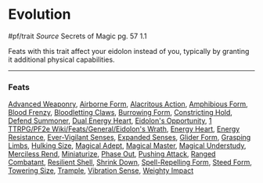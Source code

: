 # Evolution
#pf/trait 
*Source* Secrets of Magic pg. 57 1.1

Feats with this trait affect your eidolon instead of you, typically by granting it additional physical capabilities.

---

### Feats
[Advanced Weaponry](Advanced%20Weaponry), [Airborne Form](Airborne%20Form), [Alacritous Action](Alacritous%20Action), [Amphibious Form](Amphibious%20Form), [Blood Frenzy](Blood%20Frenzy), [Bloodletting Claws](Bloodletting%20Claws), [Burrowing Form](Burrowing%20Form), [Constricting Hold](Constricting%20Hold), [Defend Summoner](Defend%20Summoner), [Dual Energy Heart](Dual%20Energy%20Heart), [Eidolon's Opportunity](Eidolon's%20Opportunity), [1 TTRPG/PF2e Wiki/Feats/General/Eidolon's Wrath](1%20TTRPG/PF2e%20Wiki/Feats/General/Eidolon's%20Wrath), [Energy Heart](Energy%20Heart), [Energy Resistance](Energy%20Resistance), [Ever-Vigilant Senses](../Feats/General/Ever-Vigilant%20Senses.md), [Expanded Senses](Expanded%20Senses), [Glider Form](Glider%20Form), [Grasping Limbs](Grasping%20Limbs), [Hulking Size](Hulking%20Size), [Magical Adept](../Feats/General/Magical%20Adept.md), [Magical Master](Magical%20Master), [Magical Understudy](../Feats/General/Magical%20Understudy.md), [Merciless Rend](Merciless%20Rend), [Miniaturize](Miniaturize), [Phase Out](Phase%20Out), [Pushing Attack](Pushing%20Attack), [Ranged Combatant](Ranged%20Combatant), [Resilient Shell](Resilient%20Shell), [Shrink Down](Shrink%20Down), [Spell-Repelling Form](Spell-Repelling%20Form), [Steed Form](Steed%20Form), [Towering Size](Towering%20Size), [Trample](Trample), [Vibration Sense](Vibration%20Sense), [Weighty Impact](Weighty%20Impact)
